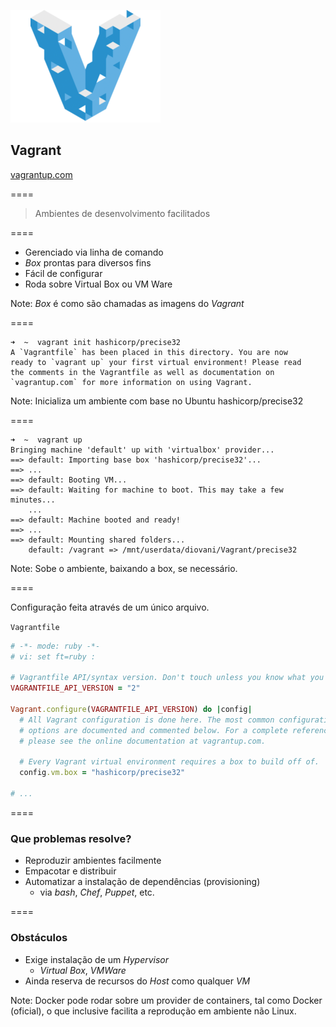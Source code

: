 ![logo-vagrant](img/logos/vagrant.png) <!-- .element: class="no-border no-background" -->

## Vagrant

[vagrantup.com](https://www.vagrantup.com)

====

> Ambientes de desenvolvimento facilitados

====

- Gerenciado via linha de comando
- _Box_ prontas para diversos fins
- Fácil de configurar
- Roda sobre Virtual Box ou VM Ware

Note:
_Box_ é como são chamadas as imagens do _Vagrant_

====

```
➜  ~  vagrant init hashicorp/precise32
A `Vagrantfile` has been placed in this directory. You are now
ready to `vagrant up` your first virtual environment! Please read
the comments in the Vagrantfile as well as documentation on
`vagrantup.com` for more information on using Vagrant.
```

Note:
Inicializa um ambiente com base no Ubuntu hashicorp/precise32

====

```
➜  ~  vagrant up
Bringing machine 'default' up with 'virtualbox' provider...
==> default: Importing base box 'hashicorp/precise32'...
==> ...
==> default: Booting VM...
==> default: Waiting for machine to boot. This may take a few minutes...
    ...
==> default: Machine booted and ready!
==> ...
==> default: Mounting shared folders...
    default: /vagrant => /mnt/userdata/diovani/Vagrant/precise32
```

Note:
Sobe o ambiente, baixando a box, se necessário.

====

Configuração feita através de um único arquivo.

`Vagrantfile`

```ruby
# -*- mode: ruby -*-
# vi: set ft=ruby :

# Vagrantfile API/syntax version. Don't touch unless you know what you're doing!
VAGRANTFILE_API_VERSION = "2"

Vagrant.configure(VAGRANTFILE_API_VERSION) do |config|
  # All Vagrant configuration is done here. The most common configuration
  # options are documented and commented below. For a complete reference,
  # please see the online documentation at vagrantup.com.

  # Every Vagrant virtual environment requires a box to build off of.
  config.vm.box = "hashicorp/precise32"

# ...
```

====

### Que problemas resolve?

- Reproduzir ambientes facilmente
- Empacotar e distribuir
- Automatizar a instalação de dependências (provisioning)
  + via _bash_, _Chef_, _Puppet_, etc.

====

### Obstáculos

- Exige instalação de um _Hypervisor_
  + _Virtual Box_, _VMWare_
- Ainda reserva de recursos do _Host_ como qualquer _VM_

Note:
Docker pode rodar sobre um provider de containers,
tal como Docker (oficial), o que inclusive facilita
a reprodução em ambiente não Linux.
